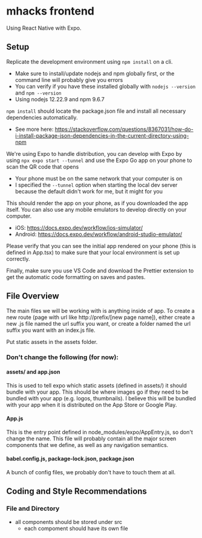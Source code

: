# mhacks frontend

Using React Native with Expo.

## Setup

Replicate the development environment using `npm install` on a cli.

-   Make sure to install/update nodejs and npm globally first, or the command line will probably give you errors
-   You can verify if you have these installed globally with `nodejs --version` and `npm --version`
-   Using nodejs 12.22.9 and npm 9.6.7

`npm install` should locate the package.json file and install all necessary dependencies automatically.

-   See more here: https://stackoverflow.com/questions/8367031/how-do-i-install-package-json-dependencies-in-the-current-directory-using-npm

We're using Expo to handle distribution, you can develop with Expo by using `npx expo start --tunnel` and use the Expo Go app on your phone to scan the QR code that opens

-   Your phone must be on the same network that your computer is on
-   I specified the `--tunnel` option when starting the local dev server because the default didn't work for me, but it might for you

This should render the app on your phone, as if you downloaded the app itself. You can also use any mobile emulators to develop directly on your computer.

-   iOS: https://docs.expo.dev/workflow/ios-simulator/
-   Android: https://docs.expo.dev/workflow/android-studio-emulator/

Please verify that you can see the initial app rendered on your phone (this is defined in App.tsx) to make sure that your local environment is set up correctly.

Finally, make sure you use VS Code and download the Prettier extension to get the automatic code formatting on saves and pastes.

## File Overview

The main files we will be working with is anything inside of app. To create a new route (page with url like http://prefix/[new page name]), either create a new .js file named the url suffix you want, or create a folder named the url suffix you want with an index.js file.

Put static assets in the assets folder.

### Don't change the following (for now):

#### assets/ and app.json

This is used to tell expo which static assets (defined in assets/) it should bundle with your app. This should be where images go if they need to be bundled with your app (e.g. logos, thumbnails). I
believe this will be bundled with your app when it is distributed on the App Store or Google Play.

#### App.js

This is the entry point defined in node_modules/expo/AppEntry.js, so don't change the name. This file will probably contain all the major screen components that we define, as well as any navigation
semantics.

#### babel.config.js, package-lock.json, package.json

A bunch of config files, we probably don't have to touch them at all.

## Coding and Style Recommendations
### File and Directory
- all components should be stored under src
    - each compoment should have its own file
